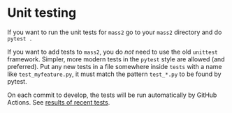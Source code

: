 # Unit testing

If you want to run the unit tests for `mass2` go to your `mass2` directory and do `pytest .`

If you want to add tests to `mass2`, you do _not_ need to use the old `unittest` framework. Simpler, more modern tests in the `pytest` style are allowed (and preferred). Put any new tests in a file somewhere inside `tests` with a name like `test_myfeature.py`, it must match the pattern `test_*.py` to be found by pytest.

On each commit to develop, the tests will be run automatically by GitHub Actions. See [results of recent tests](https://github.com/usnistgov/mass2/actions).
